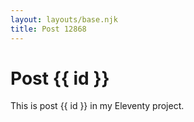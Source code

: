 ```yaml
---
layout: layouts/base.njk
title: Post 12868
---
```


# Post {{ id }}

This is post {{ id }} in my Eleventy project.
